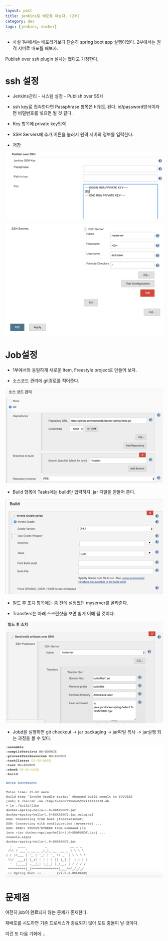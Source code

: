 ```yaml
---
layout: post
title: jenkins로 배포를 해보자. (2부)
category: dev
tags: [jenkins, docker]
---
```


* 사실 1부에서는 배포라기보다 단순히 spring boot app 실행이었다.
2부에서는 원격 서버로 배포를 해보자.

Publish over ssh plugin 설치는 했다고 가정한다.

# ssh 설정

- Jenkins관리 - 시스템 설정 - Publish over SSH

- ssh key로 접속한다면 Passphrase 항목은 비워도 된다. id/password방식이라면 비밀번호를 넣으면 될 것 같다.

- Key 항목에 private key입력

- SSH Servers에 추가 버튼을 눌러서 원격 서버의 정보를 입력한다.

- 저장

![ssh설정1](../public/img/jenkins/ssh-setting1.png)

![ssh설정2](../public/img/jenkins/ssh-setting2.png)


# Job설정
- 1부에서와 동일하게 새로운 Item, Freestyle project로 만들어 보자.

- 소스코드 관리에 git경로를 적어준다.


![deploy item1](../public/img/jenkins/deploy-item1.png)

- Build 항목에 Tasks에는 build만 입력하자. jar 파일을 만들어 준다.

![deploy item2](../public/img/jenkins/deploy-item2.png)

- 빌드 후 조치 항목에는 좀 전에 설정했던 myserver를 골라준다.

- Transfers는 아래 스크린샷을 보면 쉽게 이해 될 것이다.

![deploy item3](../public/img/jenkins/deploy-item3.png)

- Jobd을 실행하면 git checkout -> jar packaging -> jar파일 복사 -> jar실행 되는 과정을 볼 수 있다.

![deploy item3](../public/img/jenkins/deploy-item4.png)


# 문제점
여전히 job이 완료되지 않는 문제가 존재한다.

재배포를 시도하면 기존 프로세스가 종료되지 않아 포트 충돌이 날 것이다.

이건 또 다음 기회에...